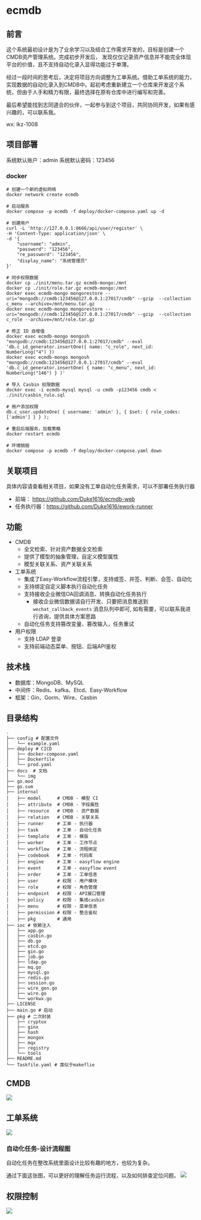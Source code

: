 # ecmdb
## 前言
这个系统最初设计是为了业余学习以及结合工作需求开发的，目标是创建一个CMDB资产管理系统。完成初步开发后，
发现仅仅记录资产信息并不能完全体现平台的价值，且不支持自动化录入显得功能过于单薄。

经过一段时间的思考后，决定将项目方向调整为工单系统。借助工单系统的能力，实现数据的自动化录入到CMDB中。起初考虑重新建立一个仓库来开发这个系统，但由于人手和精力有限，最终选择在原有仓库中进行编写和完善。

最后希望能找到志同道合的伙伴，一起参与到这个项目，共同协同开发，如果有感兴趣的，可以联系我。

wx: lkz-1008

## 项目部署
系统默认账户：admin  系统默认密码：123456
### docker
```shell
# 创建一个新的虚拟网络
docker network create ecmdb

# 启动服务
docker compose -p ecmdb -f deploy/docker-compose.yaml up -d

# 创建用户
curl -L 'http://127.0.0.1:8666/api/user/register' \
-H 'Content-Type: application/json' \
-d '{
    "username": "admin",
    "password": "123456",
    "re_password": "123456",
    "display_name": "系统管理员"
}'

# 同步权限数据
docker cp ./init/menu.tar.gz ecmdb-mongo:/mnt
docker cp ./init/role.tar.gz ecmdb-mongo:/mnt
docker exec ecmdb-mongo mongorestore --uri="mongodb://cmdb:123456@127.0.0.1:27017/cmdb" --gzip  --collection c_menu --archive=/mnt/menu.tar.gz
docker exec ecmdb-mongo mongorestore --uri="mongodb://cmdb:123456@127.0.0.1:27017/cmdb" --gzip  --collection c_role --archive=/mnt/role.tar.gz

# 修正 ID 自增值
docker exec ecmdb-mongo mongosh "mongodb://cmdb:123456@127.0.0.1:27017/cmdb" --eval 'db.c_id_generator.insertOne({ name: "c_role", next_id: NumberLong("4") })
docker exec ecmdb-mongo mongosh "mongodb://cmdb:123456@127.0.0.1:27017/cmdb" --eval 'db.c_id_generator.insertOne( { name: "c_menu", next_id:  NumberLong("146") } )'

# 导入 Casbin 权限数据
docker exec -i ecmdb-mysql mysql -u cmdb -p123456 cmdb < ./init/casbin_rule.sql

# 用户添加权限
db.c_user.updateOne( { username: 'admin' }, { $set: { role_codes: ['admin'] } } );

# 重启后端服务，加载策略
docker restart ecmdb

# 环境销毁
docker compose -p ecmdb -f deploy/docker-compose.yaml down

```

## 关联项目
具体内容请查看相关项目，如果没有工单自动化任务需求，可以不部署任务执行器
- 前端： https://github.com/Duke1616/ecmdb-web
- 任务执行器：https://github.com/Duke1616/ework-runner

## 功能
- CMDB
  - 全文检索、针对资产数据全文检索
  - 提供了模型的抽象管理，自定义模型属性
  - 模型关联关系、资产关联关系
- 工单系统
  - 集成了Easy-Workflow流程引擎，支持或签、并签、判断、会签、自动化
  - 支持绑定自定义脚本执行自动化任务
  - 支持接收企业微信OA回调消息、转换自动化任务执行
    - 接收企业微信数据请自行开发、只要把消息推送到 `wechat_callback_events` 消息队列中即可, 如有需要，可以联系我进行咨询，提供具体方案思路
  - 自动化任务支持篡改变量、篡改输入，任务重试
- 用户权限
  - 支持 LDAP 登录
  - 支持前端动态菜单、按钮、后端API鉴权

## 技术栈
- 数据库：MongoDB、MySQL
- 中间件：Redis、kafka、Etcd、Easy-Workflow
- 框架：Gin、Gorm、Wire、Casbin

## 目录结构
```
.
├── config # 配置文件
│   └── example.yaml
├── deploy # CICD
│   ├── docker-compose.yaml
│   ├── Dockerfile
│   └── prod.yaml
├── docs  # 文档
│   └── img
├── go.mod
├── go.sum
├── internal
│   ├── model      # CMDB - 模型 CI
│   ├── attribute  # CMDB - 字段属性
│   ├── resource   # CMDB - 资产数据
│   ├── relation   # CMDB - 关联关系
│   ├── runner     # 工单 - 执行器
│   ├── task       # 工单 - 自动化任务
│   ├── template   # 工单 - 模版
│   ├── worker     # 工单 - 工作节点
│   └── workflow   # 工单 - 流程绑定
│   ├── codebook   # 工单 - 代码库
│   ├── engine     # 工单 - easyflow engine
│   ├── event      # 工单 - easyflow event 
│   ├── order      # 工单 - 工单信息
│   ├── user       # 权限 - 用户模块
│   ├── role       # 权限 - 角色管理
│   ├── endpoint   # 权限 - API接口管理
│   ├── policy     # 权限 - 集成casbin 
│   ├── menu       # 权限 - 菜单信息
│   ├── permission # 权限 - 整合鉴权
│   ├── pkg        # 通用
├── ioc # 依赖注入
│   ├── app.go
│   ├── casbin.go
│   ├── db.go
│   ├── etcd.go
│   ├── gin.go
│   ├── job.go
│   ├── ldap.go
│   ├── mq.go
│   ├── mysql.go
│   ├── redis.go
│   ├── session.go
│   ├── wire_gen.go
│   ├── wire.go
│   └── workwx.go
├── LICENSE
├── main.go # 启动
├── pkg # 二次封装
│   ├── cryptox
│   ├── ginx
│   ├── hash
│   ├── mongox
│   ├── mqx
│   ├── registry
│   └── tools
├── README.md
└── Taskfile.yaml # 类似于makeflie
```

## CMDB
![](docs/img/cmdb.png)

## 工单系统
![](docs/img/order.png)

### 自动化任务-设计流程图
自动化任务在整改系统里面设计比较有趣的地方，也较为复杂。

通过下面这张图，可以更好的理解任务运行流程，以及如何排查定位问题。
![](docs/img/自动化任务-设计流程图.png)

## 权限控制
![](docs/img/permission.png)